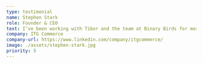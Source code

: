 ```yaml
---
type: testimonial
name: Stephen Stark
role: Founder & CEO
text: I’ve been working with Tibor and the team at Binary Birds for more than 7 years.  They have been our go-to app development & consultancy team for complex projects integrating with the ecommerce systems we design & implement at ITG Commerce. They are truly experts in their field.  They are responsive, agile, and most importantly delivery quality time & time again.
company: ITG Commerce
company-url: https://www.linkedin.com/company/itgcommerce/
image: ./assets/stephen-stark.jpg
priority: 5
---
```




